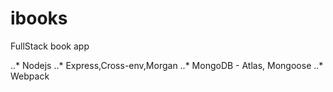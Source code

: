 # ibooks
 FullStack book app

..* Nodejs
..* Express,Cross-env,Morgan
..* MongoDB - Atlas, Mongoose
..* Webpack
